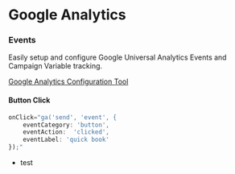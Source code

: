 # Google Analytics #
### Events ###

Easily setup and configure Google Universal Analytics Events and Campaign Variable tracking.

[Google Analytics Configuration Tool](http://gaconfig.com/)

#### Button Click ####
```javascript
onClick="ga('send', 'event', {
    eventCategory: 'button',
    eventAction:  'clicked',
    eventLabel: 'quick book'
});"
```

<ul><li>test</li></ul>